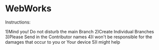 # WebWorks


Instructions:

1)Mind you! Do not disturb the main Branch
2)Create Individual Branches
3)Please Send in the Contributor names
4)I won't be responsible for the damages that occur to you or Your device
5)I might help
